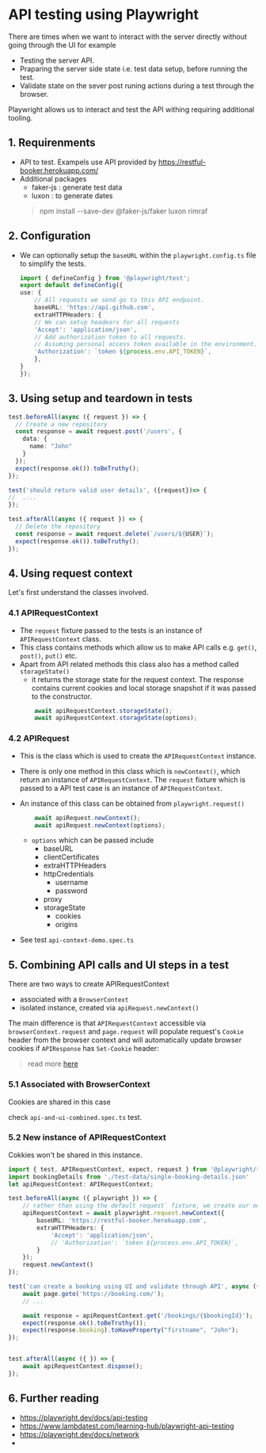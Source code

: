 # API testing using Playwright

There are times when we want to interact with the server directly without going through the UI for example
- Testing the server API.
- Praparing the server side state i.e. test data setup, before running the test.
- Validate state on the sever post runing actions during a test through the browser.

Playwright allows us to interact and test the API withing requiring additional tooling.

## 1. Requirenments
- API to test. Exampels use API provided by https://restful-booker.herokuapp.com/
- Additional packages
    - faker-js : generate test data
    - luxon : to generate dates
    > npm install --save-dev @faker-js/faker luxon rimraf
## 2. Configuration

- We can optionally setup the `baseURL` within the `playwright.config.ts` file to simplify the tests.
    ```ts
    import { defineConfig } from '@playwright/test';
    export default defineConfig({
    use: {
        // All requests we send go to this API endpoint.
        baseURL: 'https://api.github.com',
        extraHTTPHeaders: {
        // We can setup headears for all requests
        'Accept': 'application/json',
        // Add authorization token to all requests.
        // Assuming personal access token available in the environment.
        'Authorization': `token ${process.env.API_TOKEN}`,
        },
    }
    });
    ```
## 3. Using setup and teardown in tests
```ts
test.beforeAll(async ({ request }) => {
  // Create a new repository
  const response = await request.post('/users', {
    data: {
      name: "John"
    }
  });
  expect(response.ok()).toBeTruthy();
});

test('should return valid user details', ({request})=> {
//  ....
});

test.afterAll(async ({ request }) => {
  // Delete the repository
  const response = await request.delete(`/users/${USER}`);
  expect(response.ok()).toBeTruthy();
});
```

## 4. Using request context
Let's first understand the classes involved.

### 4.1 APIRequestContext
- The `request` fixture passed to the tests is an instance of `APIRequestContext` class. 
 - This class contains methods which allow us to make API calls e.g. `get()`, `post()`, `put()` etc.
- Apart from API related methods this class also has a method called `storageState()` 
    - it returns the storage state for the request context. The response contains current cookies and local storage snapshot if it was passed to the constructor.
    ```ts
        await apiRequestContext.storageState();
        await apiRequestContext.storageState(options);
    ```
     

### 4.2 APIRequest
- This is the class which is used to create the `APIRequestContext` instance. 
- There is only one method in this class which is `newContext()`, which return an instance of `APIRequestContext`. The `request` fixture which is passed to a API test case is an instance of `APIRequestContext`.
- An instance of this class can be obtained from `playwright.request()` 
    ```ts
        await apiRequest.newContext();
        await apiRequest.newContext(options);
    ```
    - `options` which can be passed include
        - baseURL
        - clientCertificates
        - extraHTTPHeaders
        - httpCredentials 
            - username
            - password
        - proxy
        - storageState
            - cookies
            - origins

- See test `api-context-demo.spec.ts`

## 5. Combining API calls and UI steps in a test

There are two ways to create APIRequestContext
- associated with a `BrowserContext`
- isolated instance, created via `apiRequest.newContext()`

The main difference is that `APIRequestContext` accessible via `browserContext.request` and `page.request` will populate request's `Cookie` header from the browser context and will automatically update browser cookies if `APIResponse` has `Set-Cookie` header:
> read more [here]('https://playwright.dev/docs/api-testing') 
### 5.1 Associated with BrowserContext
Cookies are shared in this case

check `api-and-ui-combined.spec.ts` test.

### 5.2 New instance of APIRequestContext
Cokkies won't be shared in this instance.

```ts
import { test, APIRequestContext, expect, request } from '@playwright/test'
import bookingDetails from './test-data/single-booking-details.json'
let apiRequestContext: APIRequestContext;

test.beforeAll(async ({ playwright }) => {
    // rather than using the default request` fixture, we create our own context in a test to set baseurl, cookies and headers etc.
    apiRequestContext = await playwright.request.newContext({
        baseURL: 'https://restful-booker.herokuapp.com',
        extraHTTPHeaders: {
            'Accept': 'application/json',
            // 'Authorization': `token ${process.env.API_TOKEN}`,
        }
    });
    request.newContext()
});

test('can create a booking using UI and validate through API', async ({page}) => {
    await page.goto('https://booking.com/');
    // ...

    await response = apiRequestContext.get('/bookings/{$bookingId}');
    expect(response.ok().toBeTruthy());
    expect(response.booking).toHaveProperty("firstname", "John");
});


test.afterAll(async ({ }) => {
    await apiRequestContext.dispose();
});
```
## 6. Further reading

- https://playwright.dev/docs/api-testing
- https://www.lambdatest.com/learning-hub/playwright-api-testing
- https://playwright.dev/docs/network
- 